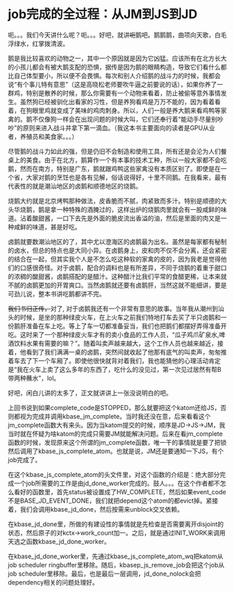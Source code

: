 # job完成的全过程：从JM到JS到JD

呃。。。我们今天讲什么呢？呃。。。好吧，就讲~~呃~~鹅吧。鹅鹅鹅，曲项向天歌，白毛浮绿水，红掌拨清波。

鹅是我比较喜欢的动物之一，其中一个原因就是因为它凶猛。应该所有在北方长大的小孩儿都会有被大鹅支配的恐惧，据传是因为鹅的眼睛构造，导致它们看什么都比自己体型要小，所以便不会畏惧。每次和别人介绍鹅的战斗力的时候，我都会说“有个事儿特有意思”（这是高晓松老师要吹牛逼之前要说的话），如果你养了一群鸡，特别是散养的时候，那么你需要有一个动物来看着，防止被偷等意外事情发生。虽然狗已经被驯化出看家的习性，但是养狗看鸡是万万不能的，因为看着看着，在狗眼里鸡就变成了美味的鸡肉刺身。所以，人们一般是养大鹅来看鸡鸭等家禽的。鹅不仅像狗一样会在出现问题的时候大叫，它们还奉行着“能动手尽量别吵吵”的原则来进入战斗并拿下第一滴血。（我这本书主要面向的读者是GPU从业者，养殖员和美食家。。。）

尽管鹅的战斗力如此的强，但是仍旧不会制造和使用工具，所有还是会沦为人们餐桌上的美食。由于在北方，鹅算作一个有本事的技术工种，所以一般大家都不会吃鹅，然而在南方，特别是广东，鹅就跟鸡鸭这些家禽没有本质区别了。即使是在一个省，大家对鹅的烹饪也是各有见解，俗话说得好，十里不同鹅。在我看来，最有代表性的就是潮汕地区的卤鹅和顺德地区的烧鹅。

烧鹅大约就是北京烤鸭那种做法，皮香脆而不腻，肉紧致而多汁。特别是顺德的大头华烧鹅，鹅是拿一种特殊的酒腌过的，这样出炉的烧鹅肉里就会有一股咸鲜的味道。沾着酸甜酱，一口下去先是外面的脆皮流出香溢的油，然后是里面的肉又是一种咸鲜的味道，甚是好吃。

卤鹅就要数潮汕地区的了，其中尤以澄海区的卤鹅最为出名。虽然是每家都有秘制的卤水，但总的特点也是大同小异。在卤鹅身上，皮和肉不仅不会分离，还会紧密的结合在一起，但其实我个人是不怎么吃这种软的家禽的皮的，因为我老是觉得他们的口感很奇怪。对于卤鹅，配合的调料也是有所差异，不同于烧鹅的着重于甜口的浓稠的酸甜酱，卤鹅搭配的是醋汁。这种醋汁比我们平常的食醋更稀，让本来就不腻的卤鹅更加的开胃爽口。当然卤鹅就还要有卤鹅肝，当然这就不能细讲，要是可劲儿说，整本书讲吃鹅都讲不完。

~~我们书归正传，~~对了, 对于卤鹅我还有一个非常有意思的故事。当年我从潮州到汕头的时候，是坐的那种绿皮火车，在上火车之前我们特地打车去买了半只卤鹅和一份鹅肝准备在车上吃。等上了车一切都准备妥当，我们也把鹅们都摆好弄得准备开吃。这时来了一个那种绿皮火车才有的卖小食品的工作人员，“瓜子鸡爪矿泉水,啤酒饮料水果有需要的嘛？”。随着叫卖声越来越大，这个工作人员也越来越近，接着，他看到了我们满满一桌的卤鹅，突然间就收起了他那有底气的叫卖声，匆匆推着车去了下一个车厢了。即使他很快就背对着我们，我也能猜他的心理活动肯定是“我在火车上卖了这么多年的东西了，吃什么的没见过，第一次见过居然有帮B带两种蘸水”，lol。

好吧，闲白儿讲的太多了，正文就讲讲上一张没说明白的吧。

上回书说到如果complete\_code是STOPPED，那么就要把这个katom还给JS，否则都视为完成并调用kbase\_jm\_complete。当时我还没在意，后来看看这个jm\_complete函数大有来头。因为当katom提交的时候，顺序是JD-&gt;JS-&gt;JM，我当时就在怀疑为啥katom的完成只需要JM就能解决问题。后来在看jm\_complete函数的时候，发现原来这个所谓的jm\_complete函数，唯一干的事情就是要了把锁然后调用了kbase\_js\_complete\_atom。也就是说，JM还是要通知一下JS，有个job完成了。

在这个kbase\_js\_complete\_atom的头文件里，对这个函数的介绍是：绝大部分完成一个job所需要的工作是由jd\_done\_worker完成的。鼓人。。。在这个作者都不怎么看好的函数里，首先status被设置成了HW\_COMPLETE，然后如果event\_code不是BASE\_JD\_EVENT\_DONE，我们就把depend这个atom的都evict掉。紧接着，我们会调用kbase\_jd\_done，然后按需来unblock交叉依赖。

在kbase\_jd\_done里，所做的有建设性的事情就是先检查是否需要离开disjoint的状态，然后原子的对kctx-&gt;work\_count加一。之后，就是通过INIT\_WORK来调用天选之函数kbase\_jd\_done\_worker。

在kbase\_jd\_done\_worker里，先通过kbase\_js\_complete\_atom\_wq把katom从job scheduler ringbuffer里移除。随后，kbasep\_js\_remove\_job会把这个job从job scheduler里移除。最后，也是最后一层调用，jd\_done\_nolock会把dependency相关的问题处理好。


